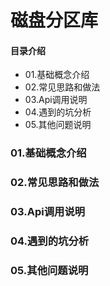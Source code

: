 # 磁盘分区库
#### 目录介绍
- 01.基础概念介绍
- 02.常见思路和做法
- 03.Api调用说明
- 04.遇到的坑分析
- 05.其他问题说明


### 01.基础概念介绍


### 02.常见思路和做法


### 03.Api调用说明



### 04.遇到的坑分析


### 05.其他问题说明







